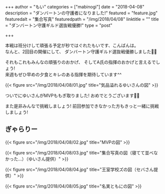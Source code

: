 +++
author = "もい"
categories = ["mabinogi"]
date = "2018-04-08"
description = "ダンバートンの守護者になりました!"
featured = "feature.jpg"
featuredalt = "集合写真"
featuredpath = "/img/2018/04/08"
linktitle = ""
title = "ダンバートン守護ギルド選抜戦優勝!"
type = "post"

+++

本戦は班分けして頑張る予定が秒ではぐれたもいです、こんばんは。  
なんと、2回目の開催にして、
ダンバートン守護ギルド選抜戦優勝しました🎉🎉

それもこれもみんなの頑張りのおかげ、
そしてA氏の指揮のおかげと言えるでしょう!  
来週もぜひ早めの夕食とキレのある指揮を期待しています^^


{{< figure src="/img/2018/04/08/01.jpg" title="気品溢れるゆいさんの図" >}}

ついでにゆいさんがMVPももぎ取りました!
おめでとうございます🎉🎉

また是非みんなで挑戦しましょう!
前回参加できなかった方もきっと一緒に挑戦しましょう!

## ぎゃらりー

{{< figure src="/img/2018/04/08/02.jpg" title="MVPの図" >}}

{{< figure src="/img/2018/04/08/03.jpg" title="集合写真の図（寝てて並べなかった…）（ゆいさん提供）" >}}

{{< figure src="/img/2018/04/08/04.jpg" title="王室学校ズの図（セバさん提供）" >}}

{{< figure src="/img/2018/04/08/05.jpg" title="名実ともにの図" >}}
